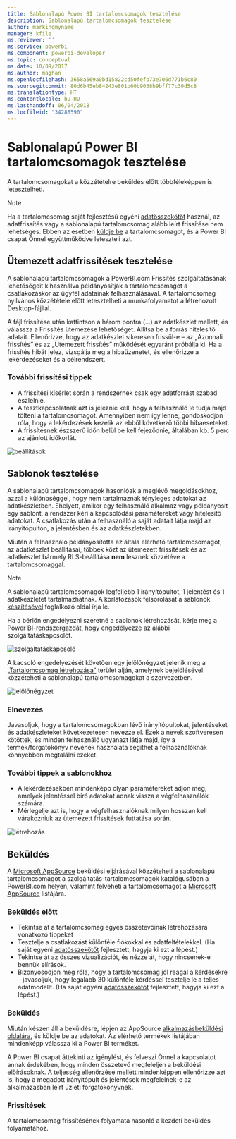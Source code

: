 ```yaml
---
title: Sablonalapú Power BI tartalomcsomagok tesztelése
description: Sablonalapú tartalomcsomagok tesztelése
author: markingmyname
manager: kfile
ms.reviewer: ''
ms.service: powerbi
ms.component: powerbi-developer
ms.topic: conceptual
ms.date: 10/09/2017
ms.author: maghan
ms.openlocfilehash: 3658a569a0bd15822cd50fefb73e706d771b6c80
ms.sourcegitcommit: 80d6b45eb84243e801b60b9038b9bff77c30d5c8
ms.translationtype: HT
ms.contentlocale: hu-HU
ms.lasthandoff: 06/04/2018
ms.locfileid: "34288590"
---
```

# <a name="testing-template-content-packs-for-power-bi"></a>Sablonalapú Power BI tartalomcsomagok tesztelése
A tartalomcsomagokat a közzétételre beküldés előtt többféleképpen is letesztelheti.  

> [!NOTE]
> Ha a tartalomcsomag saját fejlesztésű egyéni [adatösszekötőt](https://aka.ms/DataConnectors) használ, az adatfrissítés vagy a sablonalapú tartalomcsomag alább leírt frissítése nem lehetséges. Ebben az esetben [küldje be](#submission) a tartalomcsomagot, és a Power BI csapat Önnel együttműködve leteszteli azt.
> 
> 

## <a name="testing-scheduled-data-refresh"></a>Ütemezett adatfrissítések tesztelése
A sablonalapú tartalomcsomagok a PowerBI.com Frissítés szolgáltatásának lehetőségeit kihasználva példányosítják a tartalomcsomagot a csatlakozáskor az ügyfél adatainak felhasználásával. A tartalomcsomag nyilvános közzététele előtt letesztelheti a munkafolyamatot a létrehozott Desktop-fájllal.

A fájl frissítése után kattintson a három pontra (…) az adatkészlet mellett, és válassza a Frissítés ütemezése lehetőséget. Állítsa be a forrás hitelesítő adatait. Ellenőrizze, hogy az adatkészlet sikeresen frissül-e – az „Azonnali frissítés” és az „Ütemezett frissítés” működését egyaránt próbálja ki. Ha a frissítés hibát jelez, vizsgálja meg a hibaüzenetet, és ellenőrizze a lekérdezéseket és a célrendszert.

### <a name="additional-refresh-tips"></a>További frissítési tippek
* A frissítési kísérlet során a rendszernek csak egy adatforrást szabad észlelnie.  
* A tesztkapcsolatnak azt is jeleznie kell, hogy a felhasználó le tudja majd tölteni a tartalomcsomagot. Amennyiben nem így lenne, gondoskodjon róla, hogy a lekérdezések kezelik az ebből következő többi hibaeseteket.  
* A frissítésnek észszerű időn belül be kell fejeződnie, általában kb. 5 perc az ajánlott időkorlát.  

![beállítások](media/template-content-pack-testing/scheduledrefresh.png)

<a name="templates"></a>

## <a name="testing-templates"></a>Sablonok tesztelése
A sablonalapú tartalomcsomagok hasonlóak a meglévő megoldásokhoz, azzal a különbséggel, hogy nem tartalmaznak tényleges adatokat az adatkészletben. Ehelyett, amikor egy felhasználó alkalmaz vagy példányosít egy sablont, a rendszer kéri a kapcsolódási paramétereket vagy hitelesítő adatokat. A csatlakozás után a felhasználó a saját adatait látja majd az irányítópulton, a jelentésben és az adatkészletekben. 

Miután a felhasználó példányosította az általa elérhető tartalomcsomagot, az adatkészlet beállításai, többek közt az ütemezett frissítések és az adatkészlet bármely RLS-beállítása **nem** lesznek közzétéve a tartalomcsomaggal.  

> [!NOTE]
> A sablonalapú tartalomcsomagok legfeljebb 1 irányítópultot, 1 jelentést és 1 adatkészletet tartalmazhatnak. A korlátozások felsorolását a sablonok [készítésével](template-content-pack-authoring.md#restrictions) foglalkozó oldal írja le. 
> 
> 

Ha a bérlőn engedélyezni szeretné a sablonok létrehozását, kérje meg a Power BI-rendszergazdát, hogy engedélyezze az alábbi szolgáltatáskapcsolót. 

![szolgáltatáskapcsoló](media/template-content-pack-testing/featureswitch.png)

A kacsoló engedélyezését követően egy jelölőnégyzet jelenik meg a [„Tartalomcsomag létrehozása”](https://app.powerbi.com/groups/me/publish-content/) terület alján, amelynek bejelölésével közzéteheti a sablonalapú tartalomcsomagokat a szervezetben. 

![jelölőnégyzet](media/template-content-pack-testing/checkbox.png)

### <a name="naming"></a>Elnevezés
Javasoljuk, hogy a tartalomcsomagokban lévő irányítópultokat, jelentéseket és adatkészleteket következetesen nevezze el. Ezek a nevek szoftveresen kötöttek, és minden felhasználó ugyanazt látja majd, így a termék/forgatókönyv nevének használata segíthet a felhasználóknak könnyebben megtalálni ezeket.

### <a name="additional-template-tips"></a>További tippek a sablonokhoz
* A lekérdezésekben mindenképp olyan paramétereket adjon meg, amelyek jelentéssel bíró adatokat adnak vissza a végfelhasználók számára.
* Mérlegelje azt is, hogy a végfelhasználóknak milyen hosszan kell várakozniuk az ütemezett frissítések futtatása során.

![létrehozás](media/template-content-pack-testing/createtemplate.png)

<a name="submission"></a>

## <a name="submission"></a>Beküldés
A [Microsoft AppSource](https://appsource.microsoft.com/en-us/partners/list-an-app) beküldési eljárásával közzéteheti a sablonalapú tartalomcsomagot a szolgáltatás-tartalomcsomagok katalógusában a PowerBI.com helyen, valamint felveheti a tartalomcsomagot a [Microsoft AppSource](http://appsource.microsoft.com) listájára.

### <a name="before-submission"></a>Beküldés előtt
* Tekintse át a tartalomcsomag egyes összetevőinak létrehozására vonatkozó tippeket
* Tesztelje a csatlakozást különféle fiókokkal és adatfeltételekkel. (Ha saját egyéni [adatösszekötőt](https://aka.ms/DataConnectors) fejlesztett, hagyja ki ezt a lépést.)
* Tekintse át az összes vizualizációt, és nézze át, hogy nincsenek-e bennük elírások.
* Bizonyosodjon meg róla, hogy a tartalomcsomag jól reagál a kérdésekre – javasoljuk, hogy legalább 30 különféle kérdéssel tesztelje le a teljes adatmodellt. (Ha saját egyéni [adatösszekötőt](https://aka.ms/DataConnectors) fejlesztett, hagyja ki ezt a lépést.)

### <a name="submission"></a>Beküldés
Miután készen áll a beküldésre, lépjen az AppSource [alkalmazásbeküldési oldalára](https://appsource.microsoft.com/en-us/partners/list-an-app), és küldje be az adatokat. Az elérhető termékek listájában mindenképp válassza ki a Power BI terméket.

A Power BI csapat áttekinti az igénylést, és felveszi Önnel a kapcsolatot annak érdekében, hogy minden összetevő megfeleljen a beküldési előírásoknak. A teljesség ellenőrzése mellett mindenképpen ellenőrizze azt is, hogy a megadott irányítópult és jelentések megfelelnek-e az alkalmazásban leírt üzleti forgatókönyvnek.

### <a name="updates"></a>Frissítések
A tartalomcsomag frissítésének folyamata hasonló a kezdeti beküldés folyamatához. 

